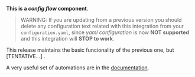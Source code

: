 **This is a *config flow* component**.


> WARNING: If you are updating from a previous version you should delete any configuration text related with this integration from your `configuration.yaml`, since *yaml configuration* is now **NOT supported** and this integration will **STOP to work**.


This release maintains the basic funcionality of the previous one, but [TENTATIVE...] .

A very useful set of automations are in the [documentation][1].


[1]: https://github.com/xlcnd/meteoalarmeu/blob/main/README.md#automations

